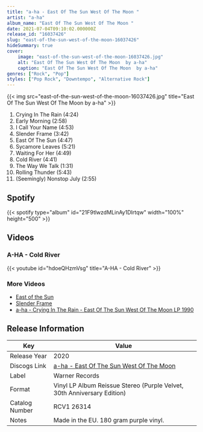 ```yaml
---
title: "a-ha - East Of The Sun West Of The Moon "
artist: "a-ha"
album_name: "East Of The Sun West Of The Moon "
date: 2021-07-04T09:10:02.000000Z
release_id: "16037426"
slug: "east-of-the-sun-west-of-the-moon-16037426"
hideSummary: true
cover:
    image: "east-of-the-sun-west-of-the-moon-16037426.jpg"
    alt: "East Of The Sun West Of The Moon  by a-ha"
    caption: "East Of The Sun West Of The Moon  by a-ha"
genres: ["Rock", "Pop"]
styles: ["Pop Rock", "Downtempo", "Alternative Rock"]
---
```


{{< img src="east-of-the-sun-west-of-the-moon-16037426.jpg" title="East Of The Sun West Of The Moon  by a-ha" >}}

<!-- section break -->

1. Crying In The Rain (4:24)
2. Early Morning (2:58)
3. I Call Your Name (4:53)
4. Slender Frame (3:42)
5. East Of The Sun (4:47)
6. Sycamore Leaves (5:21)
7. Waiting For Her (4:49)
8. Cold River (4:41)
9. The Way We Talk (1:31)
10. Rolling Thunder (5:43)
11. (Seemingly) Nonstop July (2:55)

<!-- section break -->


## Spotify
{{< spotify type="album" id="21F9tlwzdMLinAy1DIrtqw" width="100%" height="500" >}}



## Videos
### A-HA - Cold River
{{< youtube id="hdoeQHzmVsg" title="A-HA - Cold River" >}}<br>

### More Videos

- [East of the Sun](https://www.youtube.com/watch?v=QaleMPKp7ZE)
- [Slender Frame](https://www.youtube.com/watch?v=y62Np0d4uV0)
- [a-ha - Crying In The Rain - East Of The Sun West Of The Moon LP 1990](https://www.youtube.com/watch?v=Uo2bFihWfaY)


## Release Information
|  Key           | Value                                                |
| ---------------| ---------------------------------------------------- |
| Release Year   | 2020                                   |
| Discogs Link   | [a-ha - East Of The Sun West Of The Moon ](https://www.discogs.com/release/16037426-a-ha-East-Of-The-Sun-West-Of-The-Moon-) |
| Label          | Warner Records |
| Format         | Vinyl LP Album Reissue Stereo (Purple Velvet, 30th Anniversary Edition) |
| Catalog Number | RCV1 26314 |
| Notes | Made in the EU. 180 gram purple vinyl. |